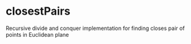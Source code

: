 # closestPairs
Recursive divide and conquer implementation for finding closes pair of points in Euclidean plane
